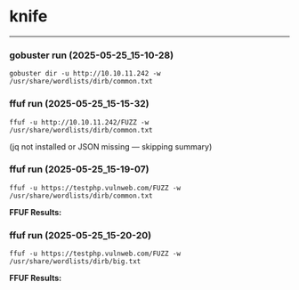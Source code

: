 # knife

---


### gobuster run (2025-05-25_15-10-28)
```
gobuster dir -u http://10.10.11.242 -w /usr/share/wordlists/dirb/common.txt
```


### ffuf run (2025-05-25_15-15-32)
```
ffuf -u http://10.10.11.242/FUZZ -w /usr/share/wordlists/dirb/common.txt
```


(jq not installed or JSON missing — skipping summary)

### ffuf run (2025-05-25_15-19-07)
```
ffuf -u https://testphp.vulnweb.com/FUZZ -w /usr/share/wordlists/dirb/common.txt
```


**FFUF Results:**

### ffuf run (2025-05-25_15-20-20)
```
ffuf -u https://testphp.vulnweb.com/FUZZ -w /usr/share/wordlists/dirb/big.txt
```


**FFUF Results:**
